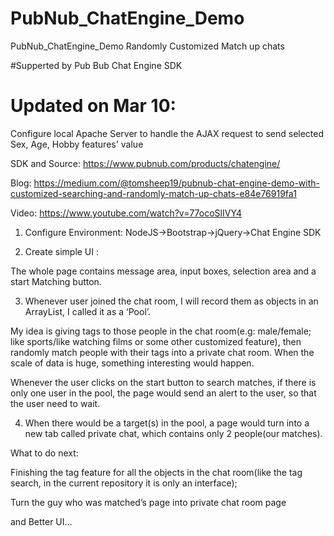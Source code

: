 # PubNub_ChatEngine_Demo
PubNub_ChatEngine_Demo
Randomly Customized Match up chats

#Supperted by Pub Bub Chat Engine SDK

# Updated on Mar 10:

Configure local Apache Server to handle the AJAX request to send selected Sex, Age, Hobby features' value

SDK and Source: https://www.pubnub.com/products/chatengine/

Blog: https://medium.com/@tomsheep19/pubnub-chat-engine-demo-with-customized-searching-and-randomly-match-up-chats-e84e76919fa1

Video: https://www.youtube.com/watch?v=77ocoSlIVY4


1. Configure Environment: NodeJS->Bootstrap->jQuery->Chat Engine SDK

2. Create simple UI :

The whole page contains message area, input boxes, selection area and a start Matching button.

3. Whenever user joined the chat room, I will record them as objects in an ArrayList, I called it as a ‘Pool’.

My idea is giving tags to those people in the chat room(e.g: male/female; like sports/like watching films or some other customized feature), then randomly match people with their tags into a private chat room. When the scale of data is huge, something interesting would happen.

Whenever the user clicks on the start button to search matches, if there is only one user in the pool, the page would send an alert to the user, so that the user need to wait.

4. When there would be a target(s) in the pool, a page would turn into a new tab called private chat, which contains only 2 people(our matches).


What to do next:

Finishing the tag feature for all the objects in the chat room(like the tag search, in the current repository it is only an interface);

Turn the guy who was matched’s page into private chat room page

and Better UI…
